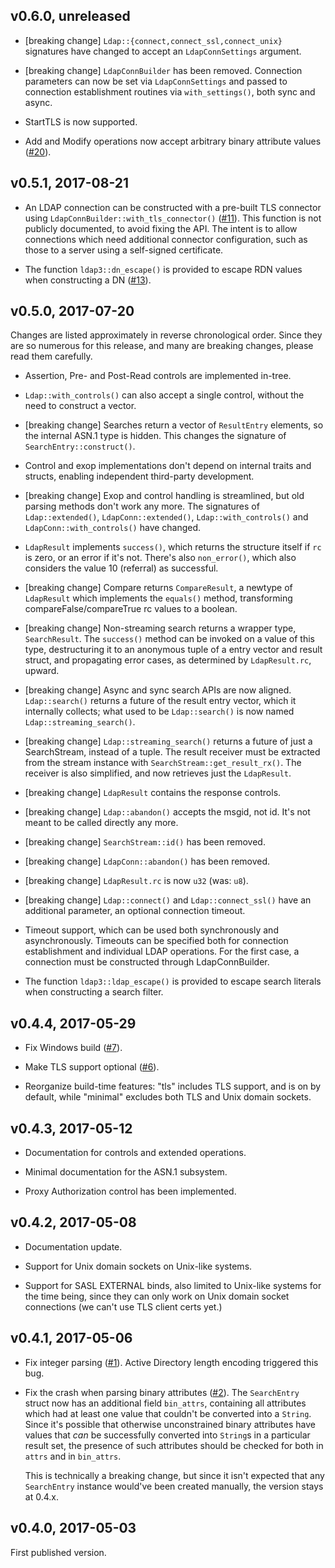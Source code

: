 ## v0.6.0, unreleased

* [breaking change] `Ldap::{connect,connect_ssl,connect_unix}`
  signatures have changed to accept an `LdapConnSettings` argument.

* [breaking change] `LdapConnBuilder` has been removed. Connection
  parameters can now be set via `LdapConnSettings` and passed to
  connection establishment routines via `with_settings()`, both
  sync and async.

* StartTLS is now supported.

* Add and Modify operations now accept arbitrary binary attribute
  values ([#20](https://github.com/inejge/ldap3/issues/20)).

## v0.5.1, 2017-08-21

* An LDAP connection can be constructed with a pre-built TLS connector
  using `LdapConnBuilder::with_tls_connector()`
  ([#11](https://github.com/inejge/ldap3/pull/11)). This function is not
  publicly documented, to avoid fixing the API. The intent is to allow
  connections which need additional connector configuration, such as
  those to a server using a self-signed certificate.

* The function `ldap3::dn_escape()` is provided to escape RDN values
  when constructing a DN ([#13](https://github.com/inejge/ldap3/pull/13)).

## v0.5.0, 2017-07-20

Changes are listed approximately in reverse chronological order. Since they
are so numerous for this release, and many are breaking changes, please
read them carefully.

* Assertion, Pre- and Post-Read controls are implemented in-tree.

* `Ldap::with_controls()` can also accept a single control, without the
  need to construct a vector.

* [breaking change] Searches return a vector of `ResultEntry` elements, so
  the internal ASN.1 type is hidden. This changes the signature of
  `SearchEntry::construct()`.

* Control and exop implementations don't depend on internal traits and
  structs, enabling independent third-party development.

* [breaking change] Exop and control handling is streamlined, but old parsing
  methods don't work any more. The signatures of `Ldap::extended()`,
  `LdapConn::extended()`, `Ldap::with_controls()` and `LdapConn::with_controls()`
  have changed.

* `LdapResult` implements `success()`, which returns the structure itself if
   `rc` is zero, or an error if it's not. There's also `non_error()`, which
   also considers the value 10 (referral) as successful.

* [breaking change] Compare returns `CompareResult`, a newtype of `LdapResult`
  which implements the `equals()` method, transforming compareFalse/compareTrue
  rc values to a boolean.

* [breaking change] Non-streaming search returns a wrapper type, `SearchResult`.
  The `success()` method can be invoked on a value of this type, destructuring
  it to an anonymous tuple of a entry vector and result struct, and propagating
  error cases, as determined by `LdapResult.rc`, upward.

* [breaking change] Async and sync search APIs are now aligned. `Ldap::search()`
  returns a future of the result entry vector, which it internally collects; what
  used to be `Ldap::search()` is now named `Ldap::streaming_search()`.

* [breaking change] `Ldap::streaming_search()` returns a future of just a SearchStream,
  instead of a tuple. The result receiver must be extracted from the stream
  instance with `SearchStream::get_result_rx()`. The receiver is also simplified,
  and now retrieves just the `LdapResult`.

* [breaking change] `LdapResult` contains the response controls.

* [breaking change] `Ldap::abandon()` accepts the msgid, not id.
  It's not meant to be called directly any more.

* [breaking change] `SearchStream::id()` has been removed.

* [breaking change] `LdapConn::abandon()` has been removed.

* [breaking change] `LdapResult.rc` is now `u32` (was: `u8`).

* [breaking change] `Ldap::connect()` and `Ldap::connect_ssl()` have an additional
  parameter, an optional connection timeout.

* Timeout support, which can be used both synchronously and asynchronously.
  Timeouts can be specified both for connection establishment and individual
  LDAP operations. For the first case, a connection must be constructed
  through LdapConnBuilder.

* The function `ldap3::ldap_escape()` is provided to escape search literals when
  constructing a search filter.

## v0.4.4, 2017-05-29

* Fix Windows build ([#7](https://github.com/inejge/ldap3/pull/7)).

* Make TLS support optional ([#6](https://github.com/inejge/ldap3/pull/6)).

* Reorganize build-time features: "tls" includes TLS support, and is on
  by default, while "minimal" excludes both TLS and Unix domain sockets.

## v0.4.3, 2017-05-12

* Documentation for controls and extended operations.

* Minimal documentation for the ASN.1 subsystem.

* Proxy Authorization control has been implemented.

## v0.4.2, 2017-05-08

* Documentation update.

* Support for Unix domain sockets on Unix-like systems.

* Support for SASL EXTERNAL binds, also limited to Unix-like systems
  for the time being, since they can only work on Unix domain socket
  connections (we can't use TLS client certs yet.)

## v0.4.1, 2017-05-06

* Fix integer parsing ([#1](https://github.com/inejge/ldap3/issues/1)).
  Active Directory length encoding triggered this bug.

* Fix the crash when parsing binary attributes ([#2](https://github.com/inejge/ldap3/issues/2)).
  The `SearchEntry`
  struct now has an additional field `bin_attrs`, containing all attributes
  which had at least one value that couldn't be converted into a `String`.
  Since it's possible that otherwise unconstrained binary attributes have
  values that _can_ be successfully converted into `String`s in a particular
  result set, the presence of such attributes should be checked for both
  in `attrs` and in `bin_attrs`.

  This is technically a breaking change, but since it isn't expected that
  any `SearchEntry` instance would've been created manually, the version
  stays at 0.4.x.

## v0.4.0, 2017-05-03

First published version.
